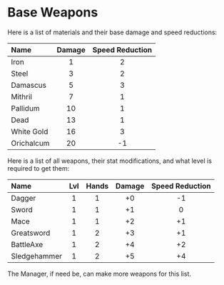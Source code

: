 # Base Weapons

Here is a list of materials and their base damage and speed reductions:

| Name        | Damage | Speed Reduction |
| :---------- | :----: | :-------------: |
| Iron        | 1      | 2               |
| Steel       | 3      | 2               |
| Damascus    | 5      | 3               |
| Mithril     | 7      | 1               |
| Pallidum    | 10     | 1               |
| Dead        | 13     | 1               |
| White Gold  | 16     | 3               |
| Orichalcum  | 20     | -1              |

Here is a list of all weapons, their stat modifications, and what level is required to get them: 


| Name          | Lvl  | Hands | Damage | Speed Reduction |
| :------------ | :--: | :---: | :----: | :-------------: |
| Dagger        | 1    | 1     | +0     | -1              |
| Sword         | 1    | 1     | +1     | 0               |
| Mace          | 1    | 1     | +2     | +1              |
| Greatsword    | 1    | 2     | +3     | +1              |
| BattleAxe     | 1    | 2     | +4     | +2              |
| Sledgehammer  | 1    | 2     | +5     | +4              |

The Manager, if need be, can make more weapons for this list.
